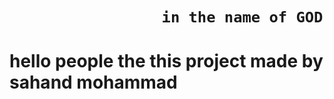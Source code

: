 
#

#

<h1>

                     in the name of GOD
  
</h1>

#

<h1>

hello people the this project made by sahand mohammad
  
</h1>


#
